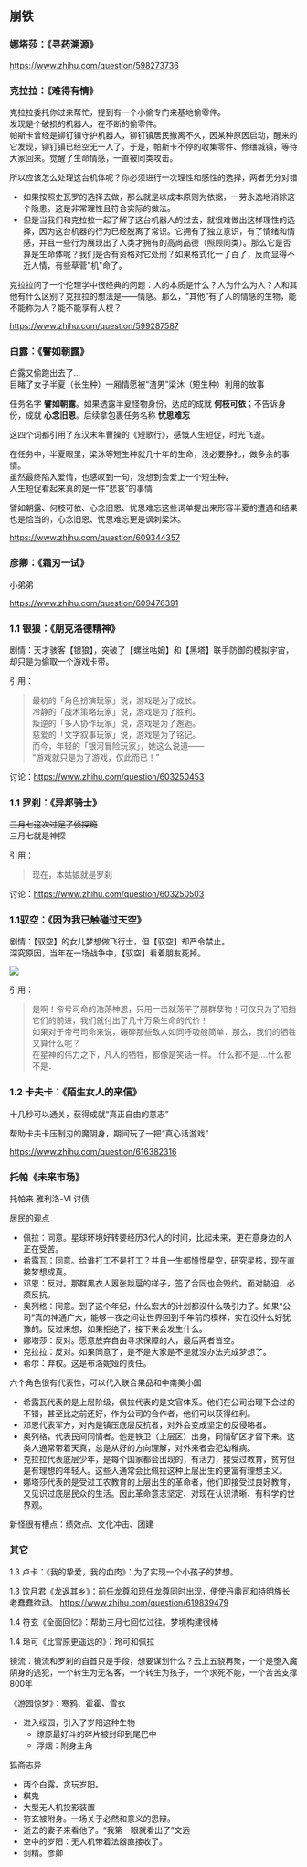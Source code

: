 ## 崩铁

### 娜塔莎：《寻药溯源》

https://www.zhihu.com/question/598273736


### 克拉拉：《难得有情》

克拉拉委托你过来帮忙，提到有一个小偷专门来基地偷零件。  
发现是个破损的机器人，在不断的偷零件。  
帕斯卡曾经是铆钉镇守护机器人，铆钉镇居民撤离不久，因某种原因启动，醒来的它发现，铆钉镇已经空无一人了。于是，帕斯卡不停的收集零件、修缮城镇，等待大家回来。觉醒了生命情感，一直被同类攻击。

所以应该怎么处理这台机体呢？你必须进行一次理性和感性的选择，两者无分对错
- 如果按照史瓦罗的选择去做，那么就是以成本原则为依据，一劳永逸地消除这个隐患。这是非常理性且符合实际的做法。
- 但是当我们和克拉拉一起了解了这台机器人的过去，就很难做出这样理性的选择，因为这台机器的行为已经脱离了常识。它拥有了独立意识，有了情绪和情感，并且一些行为展现出了人类才拥有的高尚品德（照顾同类）。那么它是否算是生命体呢？我们是否有资格对它处刑？如果格式化一了百了，反而显得不近人情，有些草菅"机"命了。

克拉拉问了一个伦理学中很经典的问题：人的本质是什么？人为什么为人？人和其他有什么区别？克拉拉的想法是——情感。那么，“其他”有了人的情感的生物，能不能称为人？能不能享有人权？

https://www.zhihu.com/question/599287587


### 白露：《譬如朝露》

白露又偷跑出去了...  
目睹了女子半夏（长生种）一厢情愿被“渣男”梁沐（短生种）利用的故事  

任务名字 **譬如朝露**。如果透露半夏怪物身份，达成的成就 **何枝可依**；不告诉身份，成就 **心念旧恩**。后续拿包裹任务名称 **忧思难忘**

这四个词都引用了东汉末年曹操的《短歌行》，感慨人生短促，时光飞逝。

在任务中，半夏眼里，梁沐等短生种就几十年的生命，没必要挣扎，做多余的事情。  
虽然最终陷入爱情，也感叹到一句，没想到会爱上一个短生种。  
人生短促看起来真的是一件“悲哀”的事情  

譬如朝露、何枝可依、心念旧恩、忧思难忘这些词单提出来形容半夏的遭遇和结果也是恰当的，心念旧恩、忧思难忘更是讽刺梁沐。


https://www.zhihu.com/question/609344357

### 彦卿：《霜刃一试》

小弟弟

https://www.zhihu.com/question/609476391

### 1.1 银狼：《朋克洛德精神》

剧情：天才骇客【银狼】，突破了【螺丝咕姆】和【黑塔】联手防御的模拟宇宙，却只是为偷取一个游戏卡带。



引用：
>最初的「角色扮演玩家」说，游戏是为了成长。  
冷静的「战术策略玩家」说，游戏是为了胜利。  
叛逆的「多人协作玩家」说，游戏是为了邂逅。  
慈爱的「文字叙事玩家」说，游戏是为了铭记。  
而今，年轻的「银河冒险玩家」，她这么说道——  
“游戏就只是为了游戏，仅此而已！”  

讨论：https://www.zhihu.com/question/603250453


### 1.1 罗刹：《异邦骑士》

~~三月七这次过足了侦探瘾~~  
三月七就是神探  

引用：
>现在，本姑娘就是罗刹




讨论：https://www.zhihu.com/question/603250503

### 1.1驭空：《因为我已触碰过天空》

剧情：【驭空】的女儿梦想做飞行士，但【驭空】却严令禁止。  
深究原因，当年在一场战争中，【驭空】看着朋友死掉。  

![](https://img.yanlutong.com/uploadimg/image/20230505/20230505092949_50651.png)


引用：
>是啊！帝号司命的浩荡神恩，只用一击就荡平了那群孽物！可仅只为了阳挡它们的前进，我们就付出了几十万条生命的代价！  
如果对于帝弓司命来说，碾碎那些敌人如同呼吸般简单．那么，我们的牺牲又算什么呢？  
在星神的伟力之下，凡人的牺牲，都像是笑话一样。.什么都不是….什么都不是．  

### 1.2 卡夫卡：《陌生女人的来信》

十几秒可以通关，获得成就“真正自由的意志”

帮助卡夫卡压制刃的魔阴身，期间玩了一把“真心话游戏”


https://www.zhihu.com/question/616382316


### 托帕《未来市场》

托帕来 雅利洛-VI 讨债

居民的观点
- 佩拉：同意。星球环境好转要经历3代人的时间，比起未来，更在意身边的人正在受苦。
- 希露瓦：同意。给谁打工不是打工？并且一生都憧憬星空，研究星核，现在直接梦想成真。
- 邓恩：反对。那群黑衣人嚣张跋扈的样子，签了合同也会毁约。面对胁迫，必须反抗。
- 奥列格：同意。到了这个年纪，什么宏大的计划都没什么吸引力了。如果“公司”真的神通广大，能够一夜之间让世界回到千年前的模样，实在没什么好犹豫的。反过来想，如果拒绝了，接下来会发生什么。
- 娜塔莎：反对。愿意放弃自由寻求保障的人，最后两者皆空。
- 克拉拉：反对。如果同意了，是不是大家是不是就没办法完成梦想了。
- 希尔：弃权。这是布洛妮娅的责任。


六个角色很有代表性，可以代入联合果品和中南美小国
- 希露瓦代表的是上层阶级，佩拉代表的是文官体系。他们在公司治理下会过的不错，甚至比之前还好，作为公司的合作者，他们可以获得红利。  
- 邓恩代表军方，对内是镇压底层反抗者，对外会变成坚定的反侵略者。  
- 奥列格，代表民间同情者。他是铁卫（上层区）出身，同情矿区才留下来。这类人通常带着天真，总是从好的方向理解，对外来者会犯幼稚病。  
- 克拉拉代表底层少年，是每个国家都会出现的，有活力，接受过教育，贫穷但是有理想的年轻人。这些人通常会比佩拉这种上层出生的更富有理想主义。
- 娜塔莎代表的是受过工农教育的上层出生的革命者，他们即接受过良好教育，又见识过底层民众的生活。因此革命意志坚定、对现在认识清晰、有科学的世界观。

新怪很有槽点：绩效点、文化冲击、团建


### 其它
1.3 卢卡：《我的挚爱，我的血肉》：为了实现一个小孩子的梦想。


1.3 饮月君《龙返其乡》：前任龙尊和现任龙尊同时出现，便使丹鼎司和持明族长老蠢蠢欲动。 https://www.zhihu.com/question/619839479


1.4 符玄《全面回忆》：帮助三月七回忆过往。梦境构建很棒


1.4 玲可《比雪原更遥远的》：玲可和佩拉


镜流：镜流和罗刹的自首只是手段，想要谋划什么？云上五骁再聚，一个是堕入魔阴身的逃犯，一个转生为无名客，一个转生为孩子，一个求死不能，一个苦苦支撑800年



《游园惊梦》：寒鸦、霍霍、雪衣
- 进入绥园，引入了岁阳这种生物
    - 燎原最好斗的碎片被封印到尾巴中
    - 浮烟：附身主角

狐斋志异
- 两个白露。贪玩岁阳。
- 棋鬼
- 大型无人机投影装置
- 符玄被附身。一场关于必然和意义的思辩。
- 逝去的妻子来看他了。“我第一眼就看出了”文远
- 空中的岁阳：无人机带着法器直接收了。
- 剑精。彦卿